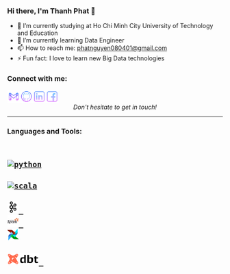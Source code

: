 ### Hi there, I'm Thanh Phat 👋

- 🔭 I’m currently studying at Ho Chi Minh City University of Technology and Education
- 🌱 I’m currently learning Data Engineer
- 📫 How to reach me: phatnguyen080401@gmail.com
- ⚡ Fun fact: I love to learn new Big Data technologies 

### Connect with me:

[<img align="left" alt="Phat | Gmail" height="30px" src="./SocialLogo/Gmail.png" />][gmail]
[<img align="left" alt="Phat | Github" height="30px" src="./SocialLogo/Github.png" />][github]
[<img align="left" alt="Phat | LinkedIn" height="30px" src="./SocialLogo/Linkedin.png" />][linkedin]
[<img align="left" alt="Phat | Facebook" height="30px" src="./SocialLogo/Facebook.png" />][facebook]

<br />
<p align=center>
<em>Don't hesitate to get in touch!</em>
</p>

---

### Languages and Tools:

[<code>
<img alt="python" height="27" src="https://img.icons8.com/color/96/000000/python--v1.png">
</code>](https://www.python.org/)
[<code>
<img alt="scala" height="27" src="https://img.icons8.com/external-tal-revivo-color-tal-revivo/96/000000/external-scala-a-general-purpose-programming-language-with-strong-static-type-system-logo-color-tal-revivo.png">
</code>](https://www.scala-lang.org/)
[<code>
<img alt="kafka" height="27" src="./Icons/apache-kafka.png">
</code>](https://kafka.apache.org/)
[<code>
<img alt="spark" height="27" src="./Icons/apache-spark.png">
</code>](https://spark.apache.org/)
[<code>
<img alt="airflow" height="27" src="./Icons/apache-airflow.png">
</code>](https://airflow.apache.org/)
[<code>
<img alt="dbt" height="27" src="./Icons/dbt-tool.png">
</code>](https://www.getdbt.com/)
---

[gmail]: phatnguyen080401@gmail.com
[github]: https://github.com/phatnguyen080401
[linkedin]: https://www.linkedin.com/in/th%C3%A0nh-ph%C3%A1t-nguy%E1%BB%85n-0bba27217/
[facebook]: https://www.facebook.com/thanhphat.nguyen.182/